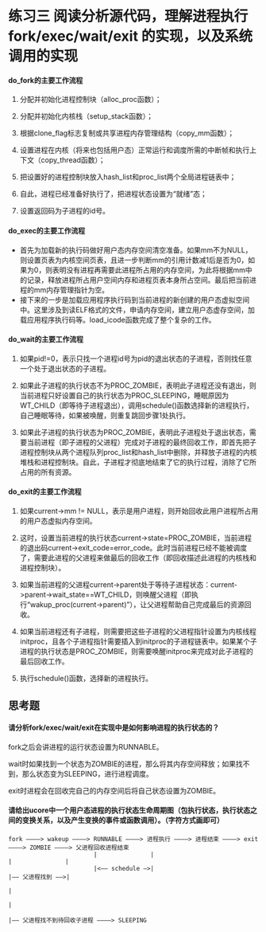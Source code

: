 # 练习三 阅读分析源代码，理解进程执行 fork/exec/wait/exit 的实现，以及系统调用的实现
#### do_fork的主要工作流程
1. 分配并初始化进程控制块（alloc_proc函数）；

2. 分配并初始化内核栈（setup_stack函数）；

3. 根据clone_flag标志复制或共享进程内存管理结构（copy_mm函数）；

4. 设置进程在内核（将来也包括用户态）正常运行和调度所需的中断帧和执行上下文（copy_thread函数）；

5. 把设置好的进程控制块放入hash_list和proc_list两个全局进程链表中；

6. 自此，进程已经准备好执行了，把进程状态设置为“就绪”态；

7. 设置返回码为子进程的id号。

#### do_exec的主要工作流程
- 首先为加载新的执行码做好用户态内存空间清空准备。如果mm不为NULL，则设置页表为内核空间页表，且进一步判断mm的引用计数减1后是否为0，如果为0，则表明没有进程再需要此进程所占用的内存空间，为此将根据mm中的记录，释放进程所占用户空间内存和进程页表本身所占空间。最后把当前进程的mm内存管理指针为空。
- 接下来的一步是加载应用程序执行码到当前进程的新创建的用户态虚拟空间中。这里涉及到读ELF格式的文件，申请内存空间，建立用户态虚存空间，加载应用程序执行码等。load_icode函数完成了整个复杂的工作。

#### do_wait的主要工作流程
1. 如果pid!=0，表示只找一个进程id号为pid的退出状态的子进程，否则找任意一个处于退出状态的子进程。

2. 如果此子进程的执行状态不为PROC_ZOMBIE，表明此子进程还没有退出，则当前进程只好设置自己的执行状态为PROC_SLEEPING，睡眠原因为WT_CHILD（即等待子进程退出），调用schedule()函数选择新的进程执行，自己睡眠等待，如果被唤醒，则重复跳回步骤1处执行。

3. 如果此子进程的执行状态为PROC_ZOMBIE，表明此子进程处于退出状态，需要当前进程（即子进程的父进程）完成对子进程的最终回收工作，即首先把子进程控制块从两个进程队列proc_list和hash_list中删除，并释放子进程的内核堆栈和进程控制块。自此，子进程才彻底地结束了它的执行过程，消除了它所占用的所有资源。

#### do_exit的主要工作流程

1. 如果current->mm != NULL，表示是用户进程，则开始回收此用户进程所占用的用户态虚拟内存空间。

2. 这时，设置当前进程的执行状态current->state=PROC_ZOMBIE，当前进程的退出码current->exit_code=error_code。此时当前进程已经不能被调度了，需要此进程的父进程来做最后的回收工作（即回收描述此进程的内核栈和进程控制块）。

3. 如果当前进程的父进程current->parent处于等待子进程状态：current->parent->wait_state==WT_CHILD，则唤醒父进程（即执行“wakup_proc(current->parent)”），让父进程帮助自己完成最后的资源回收。

4. 如果当前进程还有子进程，则需要把这些子进程的父进程指针设置为内核线程initproc，且各个子进程指针需要插入到initproc的子进程链表中。如果某个子进程的执行状态是PROC_ZOMBIE，则需要唤醒initproc来完成对此子进程的最后回收工作。

5. 执行schedule()函数，选择新的进程执行。

## 思考题
#### 请分析fork/exec/wait/exit在实现中是如何影响进程的执行状态的？

fork之后会讲进程的运行状态设置为RUNNABLE。

wait时如果找到一个状态为ZOMBIE的进程，那么将其内存空间释放；如果找不到，那么状态变为SLEEPING，进行进程调度。

exit时进程会在回收完自己的内存空间后将自己状态设置为ZOMBIE。

#### 请给出ucore中一个用户态进程的执行状态生命周期图（包执行状态，执行状态之间的变换关系，以及产生变换的事件或函数调用）。（字符方式画即可）
```
fork ————> wakeup ————> RUNNABLE ————> 进程执行 ————> 进程结束 ————> exit ————> ZOMBIE ————> 父进程回收进程结束
                        |               |                                       |               |
                        |<—— schedule —>|                                       |—— 父进程找到 ——>|
                                                                                |
                                                                                |
                                                                                |—— 父进程找不到待回收子进程 ————> SLEEPING
```